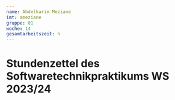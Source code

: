 ```yaml
---
name: Abdelkarim Meziane
imt: ameziane
gruppe: 01
woche: 14
gesamtarbeitszeit: h
---
```



# Stundenzettel des Softwaretechnikpraktikums WS 2023/24

